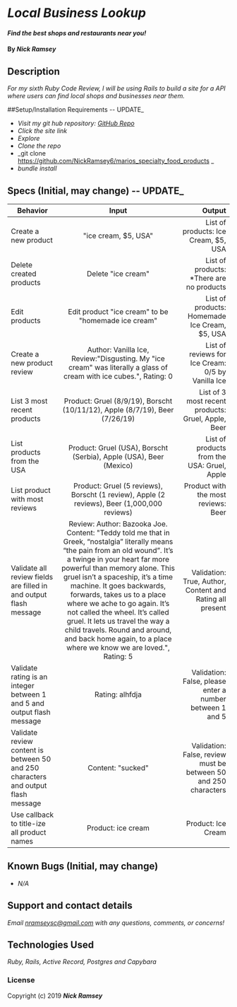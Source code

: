 # _Local Business Lookup_

#### _Find the best shops and restaurants near you!_

#### By _**Nick Ramsey**_

## Description

_For my sixth Ruby Code Review, I will be using Rails to build a site for a API where users can find local shops and businesses near them._

##Setup/Installation Requirements -- UPDATE_

* _Visit my git hub repository: <a href="https://github.com/NickRamsey6/marios_specialty_food_products">GitHub Repo</a>_
* _Click the site link_
* _Explore_
* _Clone the repo_
* _git clone https://github.com/NickRamsey6/marios_specialty_food_products _
* _bundle install_


## Specs (Initial, may change) -- UPDATE_

| Behavior | Input | Output |
| ------------- |:-------------:| -----:|
| Create a new product | "ice cream, $5, USA" | List of products: Ice Cream, $5, USA |
| Delete created products | Delete "ice cream" | List of products: *There are no products |
| Edit products | Edit product "ice cream" to be "homemade ice cream" | List of products: Homemade Ice Cream, $5, USA |
| Create a new product review | Author: Vanilla Ice, Review:"Disgusting. My "ice cream" was literally a glass of cream with ice cubes.", Rating: 0 | List of reviews for Ice Cream: 0/5 by Vanilla Ice |
| List 3 most recent products | Product: Gruel (8/9/19), Borscht (10/11/12), Apple (8/7/19), Beer (7/26/19) | List of 3 most recent products: Gruel, Apple, Beer |
| List products from the USA | Product: Gruel (USA), Borscht (Serbia), Apple (USA), Beer (Mexico) | List of products from the USA: Gruel, Apple |
| List product with most reviews | Product: Gruel (5 reviews), Borscht (1 review), Apple (2 reviews), Beer (1,000,000 reviews) | Product with the most reviews: Beer |
| Validate all review fields are filled in and output flash message | Review: Author: Bazooka Joe. Content: "Teddy told me that in Greek, “nostalgia” literally means “the pain from an old wound”. It’s a twinge in your heart far more powerful than memory alone. This gruel isn’t a spaceship, it’s a time machine. It goes backwards, forwards, takes us to a place where we ache to go again. It’s not called the wheel. It’s called gruel. It lets us travel the way a child travels. Round and around, and back home again, to a place where we know we are loved.", Rating: 5 | Validation: True, Author, Content and Rating all present |
| Validate rating is an integer between 1 and 5 and output flash message | Rating: alhfdja | Validation: False, please enter a number between 1 and 5 |
| Validate review content is between 50 and 250 characters and output flash message | Content: "sucked" | Validation: False, review must be between 50 and 250 characters |
| Use callback to title-ize all product names | Product: ice cream | Product: Ice Cream |


## Known Bugs (Initial, may change)

* _N/A_

## Support and contact details

_Email nramseysc@gmail.com with any questions, comments, or concerns!_

## Technologies Used

_Ruby, Rails, Active Record, Postgres and Capybara_

### License

Copyright (c) 2019 **_Nick Ramsey_**
